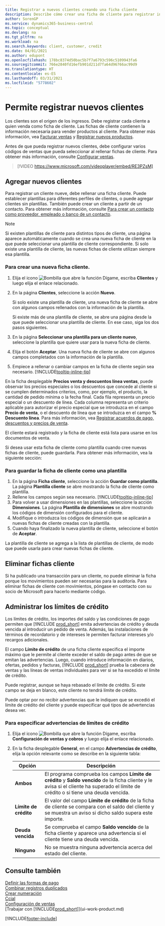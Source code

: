 ```yaml
---
title: Registrar a nuevos clientes creando una ficha cliente
description: Describe cómo crear una ficha de cliente para registrar información acerca de cada cliente nuevo o existente a los que venda productos.
author: SorenGP
ms.service: dynamics365-business-central
ms.topic: conceptual
ms.devlang: na
ms.tgt_pltfrm: na
ms.workload: na
ms.search.keywords: client, customer, credit
ms.date: 04/01/2021
ms.author: edupont
ms.openlocfilehash: 178bc8374d50bac5b7f7a6793c596c5109943fa6
ms.sourcegitcommit: 766e2840fd16efb901d211d7fa64d96766ac99d9
ms.translationtype: HT
ms.contentlocale: es-ES
ms.lasthandoff: 03/31/2021
ms.locfileid: "5778602"
---
```

# <a name="register-new-customers"></a>Permite registrar nuevos clientes

Los clientes son el origen de los ingresos. Debe registrar cada cliente a quien venda como ficha de cliente. Las fichas de cliente contienen la información necesaria para vender productos al cliente. Para obtener más información, vea [Facturar ventas](sales-how-invoice-sales.md) y [Registrar nuevos productos](inventory-how-register-new-items.md).  

Antes de que pueda registrar nuevos clientes, debe configurar varios códigos de ventas que pueda seleccionar al rellenar fichas de cliente. Para obtener más información, consulte [Configurar ventas](sales-setup-sales.md).

> [!VIDEO https://www.microsoft.com/videoplayer/embed/RE3PZsM]

## <a name="adding-new-customers"></a>Agregar nuevos clientes

Para registrar un cliente nueve, debe rellenar una ficha cliente. Puede establecer plantillas para diferentes perfiles de clientes, o puede agregar clientes sin plantillas. También puede crear un cliente a partir de un contacto. Para obtener más información, consulte [Para crear un contacto como proveedor, empleado o banco de un contacto](marketing-create-contact-companies.md#to-create-a-customer-vendor-employee-or-bank-account-from-a-contact).  

> [!NOTE]  
> Si existen plantillas de cliente para distintos tipos de cliente, una página aparece automáticamente cuando se crea una nueva ficha de cliente en la que puede seleccionar una plantilla de cliente correspondiente. Si solo existe una plantilla de cliente, las nuevas fichas de cliente utilizan siempre esa plantilla.  

### <a name="to-create-a-new-customer-card"></a>Para crear una nueva ficha cliente.

1. Elija el icono ![Bombilla que abre la función Dígame](media/ui-search/search_small.png "Dígame qué desea hacer"), escriba **Clientes** y luego elija el enlace relacionado.  
2. En la página **Clientes**, seleccione la acción **Nuevo**.

    Si solo existe una plantilla de cliente, una nueva ficha de cliente se abre con algunos campos rellenados con la información de la plantilla.

    Si existe más de una plantilla de cliente, se abre una página desde la que puede seleccionar una plantilla de cliente. En ese caso, siga los dos pasos siguientes.
3. En la página **Seleccionar una plantilla para un cliente nuevo**, seleccione la plantilla que quiere usar para la nueva ficha de cliente.
4. Elija el botón **Aceptar**. Una nueva ficha de cliente se abre con algunos campos completados con la información de la plantilla.  
5. Empiece a rellenar o cambiar campos en la ficha de cliente según sea necesario. [!INCLUDE[tooltip-inline-tip](includes/tooltip-inline-tip_md.md)]

En la ficha desplegable **Precios venta y descuentos línea ventas**, puede observar los precios especiales o los descuentos que concede al cliente si se cumplen determinados criterios, como, por ejemplo, el producto, la cantidad de pedido mínima o la fecha final. Cada fila representa un precio especial o un descuento de línea. Cada columna representa un criterio aplicable para autorizar el precio especial que se introduzca en el campo **Precio de venta**, o el descuento de línea que se introduzca en el campo **% Descuento línea**. Para más información, vea [Registrar acuerdos de pago, descuentos y precios de venta](sales-how-record-sales-price-discount-payment-agreements.md).

El cliente estará registrado y la ficha de cliente está lista para usarse en los documentos de venta.

Si desea usar esta ficha de cliente como plantilla cuando cree nuevas fichas de cliente, puede guardarla. Para obtener más información, vea la siguiente sección:  

### <a name="to-save-the-customer-card-as-a-template"></a>Para guardar la ficha de cliente como una plantilla

1. En la página **Ficha cliente**, seleccione la acción **Guardar como plantilla**. La página **Plantilla cliente** se abre mostrando la ficha de cliente como plantilla.
2. Rellene los campos según sea necesario. [!INCLUDE[tooltip-inline-tip](includes/tooltip-inline-tip_md.md)]
3. Para volver a usar dimensiones en las plantillas, seleccione la acción **Dimensiones**. La página **Plantilla de dimensiones** se abre mostrando los códigos de dimensión configurados para el cliente.
4. Modifique o introduzca los códigos de dimensión que se aplicarán a nuevas fichas de cliente creadas con la plantilla.  
5. Cuando haya finalizado la nueva plantilla de cliente, seleccione el botón de **Aceptar**.

La plantilla de cliente se agrega a la lista de plantillas de cliente, de modo que puede usarla para crear nuevas fichas de cliente.

## <a name="deleting-customer-cards"></a>Eliminar fichas cliente

Si ha publicado una transacción para un cliente, no puede eliminar la ficha porque los movimientos pueden ser necesarias para la auditoría. Para eliminar fichas de cliente con movimientos, póngase en contacto con su socio de Microsoft para hacerlo mediante código.  

## <a name="managing-credit-limits"></a>Administrar los límites de crédito

Los límites de crédito, los importes del saldo y las condiciones de pago permiten que [!INCLUDE [prod_short](includes/prod_short.md)] emita advertencias de crédito y deuda vencida al introducir un pedido de venta.  Además, las instalaciones de términos de recordatorio y de intereses le permiten facturar intereses y/o recargos adicionales.  

El campo **Límite de crédito** de una ficha cliente especifica el importe máximo que le permite al cliente exceder el saldo de pago antes de que se emitan las advertencias. Luego, cuando introduce información en diarios, ofertas, pedidos y facturas, [!INCLUDE [prod_short](includes/prod_short.md)] prueba la cabecera de ventas y las líneas de ventas individuales para ver si se ha excedido el límite de crédito.

Puede registrar, aunque se haya rebasado el límite de crédito. Si este campo se deja en blanco, este cliente no tendrá límite de crédito.  

Puede optar por no recibir advertencias que le indiquen que se excedió el límite de crédito del cliente y puede especificar qué tipos de advertencias desea ver.

### <a name="to-specify-credit-limit-warnings"></a>Para especificar advertencias de límites de crédito

1. Elija el icono ![Bombilla que abre la función Dígame](media/ui-search/search_small.png "Dígame qué desea hacer"), escriba **Configuración de ventas y cobros** y luego elija el enlace relacionado.

2. En la ficha desplegable **General**, en el campo **Advertencias de crédito**, elija la opción relevante como se describe en la siguiente tabla:

    |Opción| Descripción|
    |------|------------|
    |**Ambos**| El programa comprueba los campos **Límite de crédito** y **Saldo vencido** de la ficha cliente y le avisa si el cliente ha superado el límite de crédito o si tiene una deuda vencida.|
    |**Límite de crédito**|El valor del campo **Límite de crédito** de la ficha de cliente se compara con el saldo del cliente y se muestra un aviso si dicho saldo supera este importe.|
    |**Deuda vencida**|Se comprueba el campo **Saldo vencido** de la ficha cliente y aparece una advertencia si el cliente tiene una deuda vencida.|
    |**Ninguno**|No se muestra ninguna advertencia acerca del estado del cliente.|

## <a name="see-also"></a>Consulte también

[Definir las formas de pago](finance-payment-methods.md)  
[Combinar registros duplicados](sales-how-merge-duplicate-records.md)  
[Crear numeración](ui-create-number-series.md)  
[Ccial](sales-manage-sales.md)  
[Configuración de ventas](sales-setup-sales.md)  
[Trabajar con [!INCLUDE[prod_short](includes/prod_short.md)]](ui-work-product.md)  

[!INCLUDE[footer-include](includes/footer-banner.md)]
